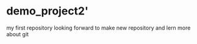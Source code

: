 # demo_project2'
my first repository
looking forward to make new repository and lern more about git
